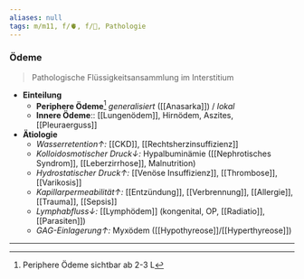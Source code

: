 ```yaml
---
aliases: null
tags: m/m11, f/🫀, f/🍺, Pathologie
---
```

### Ödeme
>  Pathologische Flüssigkeitsansammlung im Interstitium
- **Einteilung**
	- **Periphere Ödeme**[^1] *generalisiert* ([[Anasarka]]) / *lokal*
	- **Innere Ödeme**:: [[Lungenödem]], Hirnödem, Aszites, [[Pleuraerguss]]
- **Ätiologie**
	- *Wasserretention↑:* [[CKD]], [[Rechtsherzinsuffizienz]]
	- *Kolloidosmotischer Druck↓:* Hypalbuminämie ([[Nephrotisches Syndrom]], [[Leberzirrhose]], Malnutrition)
	- *Hydrostatischer Druck↑:* [[Venöse Insuffizienz]], [[Thrombose]], [[Varikosis]]
	- *Kapillarpermeabilität↑:* [[Entzündung]], [[Verbrennung]], [[Allergie]], [[Trauma]], [[Sepsis]]
	- *Lymphabfluss↓:* [[Lymphödem]] (kongenital, OP, [[Radiatio]], [[Parasiten]])
	- *GAG-Einlagerung↑:* Myxödem ([[Hypothyreose]]/[[Hyperthyreose]])

---

[^1]: Periphere Ödeme sichtbar ab 2-3 L